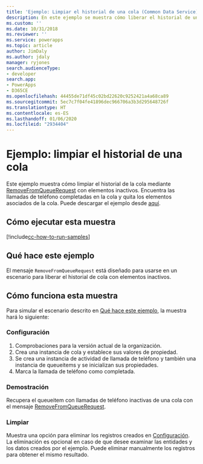 ```yaml
---
title: 'Ejemplo: Limpiar el historial de una cola (Common Data Service) | Microsoft Docs'
description: En este ejemplo se muestra cómo liberar el historial de una cola
ms.custom: ''
ms.date: 10/31/2018
ms.reviewer: ''
ms.service: powerapps
ms.topic: article
author: JimDaly
ms.author: jdaly
manager: ryjones
search.audienceType:
- developer
search.app:
- PowerApps
- D365CE
ms.openlocfilehash: 44455de71df45c02bd22620c9252421a4a68ca89
ms.sourcegitcommit: 5ec7c7f04fe41896dec966706a3b3d295648726f
ms.translationtype: HT
ms.contentlocale: es-ES
ms.lasthandoff: 01/06/2020
ms.locfileid: "2934404"
---
```

# <a name="sample-clean-up-history-for-a-queue"></a>Ejemplo: limpiar el historial de una cola

<!-- https://docs.microsoft.com/dynamics365/customer-engagement/developer/sample-clean-up-history-queue-early-bound -->

 Este ejemplo muestra cómo limpiar el historial de la cola mediante [RemoveFromQueueRequest](https://docs.microsoft.com/dotnet/api/microsoft.crm.sdk.messages.removefromqueuerequest?view=dynamics-general-ce-9) con elementos inactivos. Encuentra las llamadas de teléfono completadas en la cola y quita los elementos asociados de la cola. Puede descargar el ejemplo desde [aquí](https://github.com/Microsoft/PowerApps-Samples/tree/master/cds/orgsvc/C%23/CleanHistoryQueue).

## <a name="how-to-run-this-sample"></a>Cómo ejecutar esta muestra

[!include[cc-how-to-run-samples](../../includes/cc-how-to-run-samples.md)]

## <a name="what-this-sample-does"></a>Qué hace este ejemplo

El mensaje `RemoveFromQueueRequest` está diseñado para usarse en un escenario para liberar el historial de cola con elementos inactivos.

## <a name="how-this-sample-works"></a>Cómo funciona esta muestra

Para simular el escenario descrito en [Qué hace este ejemplo](#what-this-sample-does), la muestra hará lo siguiente:

### <a name="setup"></a>Configuración

1. Comprobaciones para la versión actual de la organización.
2. Crea una instancia de cola y establece sus valores de propiedad.
3. Se crea una instancia de actividad de llamada de teléfono y también una instancia de queueitems y se inicializan sus propiedades.
4. Marca la llamada de teléfono como completada. 

### <a name="demonstrate"></a>Demostración

Recupera el queueitem con llamadas de teléfono inactivas de una cola con el mensaje [RemoveFromQueueRequest](https://docs.microsoft.com/dotnet/api/microsoft.crm.sdk.messages.removefromqueuerequest?view=dynamics-general-ce-9).

### <a name="clean-up"></a>Limpiar

Muestra una opción para eliminar los registros creados en [Configuración](#setup). La eliminación es opcional en caso de que desee examinar las entidades y los datos creados por el ejemplo. Puede eliminar manualmente los registros para obtener el mismo resultado.
